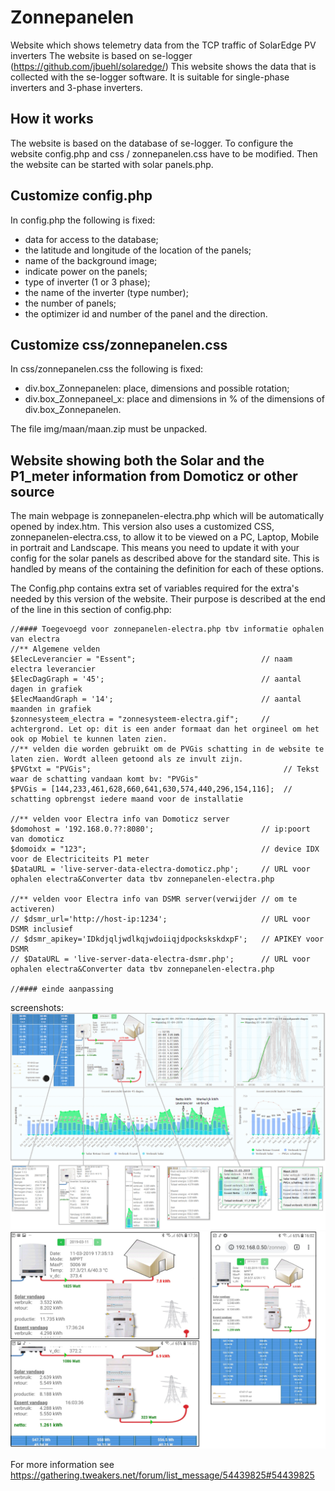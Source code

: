 # Zonnepanelen
Website which shows telemetry data from the TCP traffic of SolarEdge PV inverters
The website is based on se-logger (https://github.com/jbuehl/solaredge/)
This website shows the data that is collected with the se-logger software.
It is suitable for single-phase inverters and 3-phase inverters.

## How it works
The website is based on the database of se-logger.
To configure the website config.php and css / zonnepanelen.css have to be modified.
Then the website can be started with solar panels.php.

## Customize config.php
In config.php the following is fixed:
- data for access to the database;
- the latitude and longitude of the location of the panels;
- name of the background image;
- indicate power on the panels;
- type of inverter (1 or 3 phase);
- the name of the inverter (type number);
- the number of panels;
- the optimizer id and number of the panel and the direction.

## Customize css/zonnepanelen.css
In css/zonnepanelen.css the following is fixed:
- div.box_Zonnepanelen: place, dimensions and possible rotation;
- div.box_Zonnepaneel_x: place and dimensions in % of the dimensions of div.box_Zonnepanelen.

The file img/maan/maan.zip must be unpacked.


## Website showing both the Solar and the P1_meter information from Domoticz or other source
The main webpage is zonnepanelen-electra.php which will be automatically opened by index.htm.
This version also uses a customized CSS, zonnepanelen-electra.css, to allow it to be viewed on a PC, Laptop, Mobile in portrait and Landscape. This means you need to update it with your config for the solar panels as described above for the standard site.
This is handled by means of the  containing the definition for each of these options.

The Config.php contains extra set of variables required for the extra's needed by this version of the website. Their purpose is described at the end of the line in this section of config.php:
```
//#### Toegevoegd voor zonnepanelen-electra.php tbv informatie ophalen van electra
//** Algemene velden
$ElecLeverancier = "Essent";        					// naam electra leverancier
$ElecDagGraph = '45';               					// aantal dagen in grafiek
$ElecMaandGraph = '14';             					// aantal maanden in grafiek
$zonnesysteem_electra = "zonnesysteem-electra.gif";     // achtergrond. Let op: dit is een ander formaat dan het orgineel om het ook op Mobiel te kunnen laten zien.
//** velden die worden gebruikt om de PVGis schatting in de website te laten zien. Wordt alleen getoond als ze invult zijn.
$PVGtxt = "PVGis";                                           // Tekst waar de schatting vandaan komt bv: "PVGis"
$PVGis = [144,233,461,628,660,641,630,574,440,296,154,116];  // schatting opbrengst iedere maand voor de installatie

//** velden voor Electra info van Domoticz server
$domohost = '192.168.0.??:8080';						// ip:poort van domoticz
$domoidx = "123";    									// device IDX voor de Electriciteits P1 meter
$DataURL = 'live-server-data-electra-domoticz.php'; 	// URL voor ophalen electra&Converter data tbv zonnepanelen-electra.php

//** velden voor Electra info van DSMR server(verwijder // om te activeren)
// $dsmr_url='http://host-ip:1234';                     // URL voor DSMR inclusief
// $dsmr_apikey='IDkdjqljwdlkqjwdoiiqjdpockskskdxpF';   // APIKEY voor DSMR
// $DataURL = 'live-server-data-electra-dsmr.php'; 	    // URL voor ophalen electra&Converter data tbv zonnepanelen-electra.php

//#### einde aanpassing
```
screenshots:</b>
  ![Alt text](/docs/zonnepanelen-electra_LT_new.PNG?raw=true "Laptop")
  ![Alt text](/docs/zonnepanelen-electra_Mobiel.jpg?raw=true "Mobile portrait")

For more information see https://gathering.tweakers.net/forum/list_message/54439825#54439825
